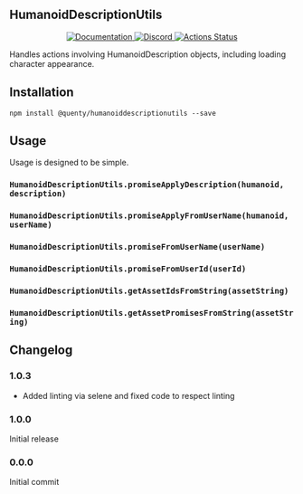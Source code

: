 ## HumanoidDescriptionUtils
<div align="center">
  <a href="http://quenty.github.io/api/">
    <img src="https://img.shields.io/badge/docs-website-green.svg" alt="Documentation" />
  </a>
  <a href="https://discord.gg/mhtGUS8">
    <img src="https://img.shields.io/badge/discord-nevermore-blue.svg" alt="Discord" />
  </a>
  <a href="https://github.com/Quenty/NevermoreEngine/actions">
    <img src="https://github.com/Quenty/NevermoreEngine/workflows/lint/badge.svg" alt="Actions Status" />
  </a>
</div>

Handles actions involving HumanoidDescription objects, including loading character appearance.

## Installation
```
npm install @quenty/humanoiddescriptionutils --save
```

## Usage
Usage is designed to be simple.

### `HumanoidDescriptionUtils.promiseApplyDescription(humanoid, description)`

### `HumanoidDescriptionUtils.promiseApplyFromUserName(humanoid, userName)`

### `HumanoidDescriptionUtils.promiseFromUserName(userName)`

### `HumanoidDescriptionUtils.promiseFromUserId(userId)`

### `HumanoidDescriptionUtils.getAssetIdsFromString(assetString)`

### `HumanoidDescriptionUtils.getAssetPromisesFromString(assetString)`


## Changelog

### 1.0.3
- Added linting via selene and fixed code to respect linting

### 1.0.0
Initial release

### 0.0.0
Initial commit
